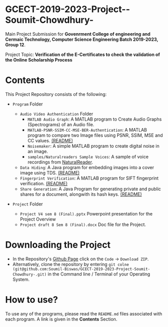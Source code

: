 # GCECT-2019-2023-Project--Soumit-Chowdhury-

Main Project Submission for **Govenrment College of engineering and Cermaic Technology, Computer Science Engineering Batch 2019-2023, Group 12**.

Project Topic: **Verification of the E-Certificates to check the validation of the Online Scholarship Process**

# Contents

This Project Repository consists of the following:

-  `Program` Folder
   -  `Audio Video Authentication` Folder
      - `MATLAB Audio Graph`: A MATLAB program to Create Audio Graphs (Spectrograms) of an Audio file. 
      - `MATLAB-PSNR-SSIM-CC-MSE-BER-Authentication`: A MATLAB program to compare two Image files using PSNR, SSIM, MSE and CC values. [(README)](./Program/Audio%20video%20Authentication/MATLAB-PSNR-SSIM-CC-MSE-BER-Authentication/README.md)
      - `Noisemaker`: A simple MATLAB program to create digital noise in an image.
      - `samples/Naturalreaders Sample Voices`: A sample of voice recordings from [NaturalReader](https://www.naturalreaders.com/).  
   -  `Data Hiding`: A Java program for embedding images into a cover image using TDS. [(README)](./Program/Data%20Hinding/README.md)
   -  `Fingerprint Verification`: A MATLAB program for SIFT fingerprint verification. [(README)](./Program/Fingerprint%20Verification/README.md)
   -  `Share Generation`: A Java Program for generating private and public shares for a document, alongwith its hash keys. [(README)](./Program/Share%20generation/README.md)

-  `Project` Folder
   - `Project V4 sem 8 (Final).pptx` Powerpoint presentation for the Project Overview
   - `Project draft 8 Sem 8 (Final).docx` Doc file for the Project.

# Downloading the Project
   
- In the Repository's [Github Page](https://github.com/Soumil-Biswas/GCECT-2019-2023-Project-Soumit-Chowdhury-) click on the `Code` -> `Download ZIP`.
- Alternatively, clone the repository by entering `git colne (git@github.com:Soumil-Biswas/GCECT-2019-2023-Project-Soumit-Chowdhury-.git)` in the Command line / Terminal of your Operating System.

# How to use?

To use any of the programs, please read the `README.md` files associated with each program. A link is given in the **Contents** Section.
